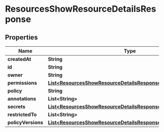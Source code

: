 

# ResourcesShowResourceDetailsResponse


## Properties

| Name | Type | Description | Notes |
|------------ | ------------- | ------------- | -------------|
|**createdAt** | **String** |  |  [optional] |
|**id** | **String** |  |  [optional] |
|**owner** | **String** |  |  [optional] |
|**permissions** | [**List&lt;ResourcesShowResourceDetailsResponsePermissionsInner&gt;**](ResourcesShowResourceDetailsResponsePermissionsInner.md) |  |  [optional] |
|**policy** | **String** |  |  [optional] |
|**annotations** | **List&lt;String&gt;** |  |  [optional] |
|**secrets** | [**List&lt;ResourcesShowResourceDetailsResponseSecretsInner&gt;**](ResourcesShowResourceDetailsResponseSecretsInner.md) |  |  [optional] |
|**restrictedTo** | **List&lt;String&gt;** |  |  [optional] |
|**policyVersions** | [**List&lt;ResourcesShowResourceDetailsResponsePolicyVersionsInner&gt;**](ResourcesShowResourceDetailsResponsePolicyVersionsInner.md) |  |  [optional] |



